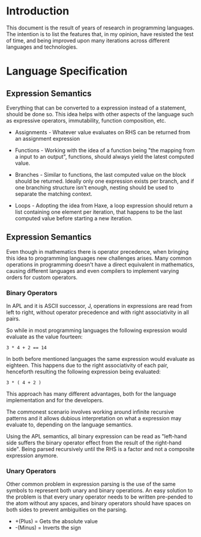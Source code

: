 # Introduction

This document is the result of years of research in programming languages. The intention is
to list the features that, in my opinion, have resisted the test of time, and being improved
upon many iterations across different languages and technologies.

# Language Specification

## Expression Semantics

Everything that can be converted to a expression instead of a statement, should be done so.
This idea helps with other aspects of the language such as expressive operators, immutability,
function composition, etc.

* Assignments - Whatever value evaluates on RHS can be returned from an assignment expression

* Functions - Working with the idea of a function being "the mapping from a input to an output",
functions, should always yield the latest computed value.

* Branches - Similar to functions, the last computed value on the block should be returned.
Ideally only one expression exists per branch, and if one branching structure isn't enough,
nesting should be used to separate the matching context.

* Loops - Adopting the idea from Haxe, a loop expression should return a list containing one
element per iteration, that happens to be the last computed value before starting a new
iteration.

## Expression Semantics

Even though in mathematics there is operator precedence, when bringing this idea to programming
languages new challenges arises. Many common operations in programming doesn't have a direct
equivalent in mathematics, causing different languages and even compilers to implement varying
orders for custom operators.

### Binary Operators

In APL and it is ASCII successor, J, operations in expressions are read from left to right,
without operator precedence and with right associativity in all pairs.

So while in most programming languages the following expression would evaluate as the value
fourteen:

```
3 * 4 + 2 == 14
```

In both before mentioned languages the same expression would evaluate as eighteen. This happens
due to the right associativity of each pair, henceforth resulting the following expression being
evaluated:

```
3 * ( 4 + 2 )
```

This approach has many different advantages, both for the language implementation and for the
developers.

The commonest scenario involves working around infinite recursive patterns and it allows dubious
interpretation on what a expression may evaluate to, depending on the language semantics.

Using the APL semantics, all binary expression can be read as "left-hand side suffers the binary
operator effect from the result of the right-hand side". Being parsed recursively until the RHS
is a factor and not a composite expression anymore.

### Unary Operators

Other common problem in expression parsing is the use of the same symbols to represent both
unary and binary operations. An easy solution to the problem is that every unary operator needs
to be written pre-pended to the atom without any spaces, and binary operators should have spaces
on both sides to prevent ambiguities on the parsing.

* +(Plus) = Gets the absolute value
* -(Minus) = Inverts the sign

## 
